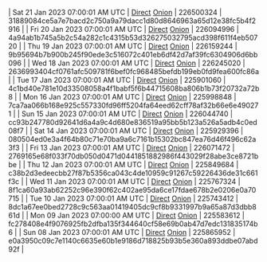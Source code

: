 | Sat 21 Jan 2023 07:00:01 AM UTC | [Direct](https://oshi.at/djNr) [Onion](http://5ety7tpkim5me6eszuwcje7bmy25pbtrjtue7zkqqgziljwqy3rrikqd.onion/djNr) | 226500324 | 31889084ce5a7e7bacd2c750a9a79dacc1d80d8646963a65d12e38fc5b4f2916 | 
| Fri 20 Jan 2023 07:00:01 AM UTC | [Direct](https://oshi.at/qgXF) [Onion](http://5ety7tpkim5me6eszuwcje7bmy25pbtrjtue7zkqqgziljwqy3rrikqd.onion/qgXF) | 226094996 | 4a94ab1b745a5b2c54a282c1c4315b53d326275032795acd398f611f4eb50720 | 
| Thu 19 Jan 2023 07:00:01 AM UTC | [Direct](https://oshi.at/rAvk) [Onion](http://5ety7tpkim5me6eszuwcje7bmy25pbtrjtue7zkqqgziljwqy3rrikqd.onion/rAvk) | 226159244 | 9b95694b7b900b245f90ede3c516072c401eb6df42d7af39fc6304906d6bb096 | 
| Wed 18 Jan 2023 07:00:01 AM UTC | [Direct](https://oshi.at/DtvF) [Onion](http://5ety7tpkim5me6eszuwcje7bmy25pbtrjtue7zkqqgziljwqy3rrikqd.onion/DtvF) | 226245020 | 2636993404cf0761afc509781f6bef0fc968485befdb199eb0fd9fea600fc86a | 
| Tue 17 Jan 2023 07:00:01 AM UTC | [Direct](https://oshi.at/hJxe) [Onion](http://5ety7tpkim5me6eszuwcje7bmy25pbtrjtue7zkqqgziljwqy3rrikqd.onion/hJxe) | 225901060 | 4c1bd40e781e10d33508058a4f1babf5f6b44715608ba806b1b73f20732a72b8 | 
| Mon 16 Jan 2023 07:00:01 AM UTC | [Direct](https://oshi.at/GkLQ) [Onion](http://5ety7tpkim5me6eszuwcje7bmy25pbtrjtue7zkqqgziljwqy3rrikqd.onion/GkLQ) | 225998848 | 7ca7aa066b168e925c557330fd96ff5204fa64eed62cff78af32b66e6e490271 | 
| Sun 15 Jan 2023 07:00:01 AM UTC | [Direct](https://oshi.at/VfYP) [Onion](http://5ety7tpkim5me6eszuwcje7bmy25pbtrjtue7zkqqgziljwqy3rrikqd.onion/VfYP) | 226044740 | cc93b247780d92641d6a4a9c4d680e836519a95bb5b123a526a5adb4c0ed08f7 | 
| Sat 14 Jan 2023 07:00:01 AM UTC | [Direct](https://oshi.at/izJq) [Onion](http://5ety7tpkim5me6eszuwcje7bmy25pbtrjtue7zkqqgziljwqy3rrikqd.onion/izJq) | 225929396 | 080504ed0e3a4f64b80c71e70ba9a6c7161b15302bc847ea76d46f496c62a3f3 | 
| Fri 13 Jan 2023 07:00:01 AM UTC | [Direct](https://oshi.at/tUuD) [Onion](http://5ety7tpkim5me6eszuwcje7bmy25pbtrjtue7zkqqgziljwqy3rrikqd.onion/tUuD) | 226071472 | 2769165e68f033f70db050d0471d0441851882986f443029f28abe3ce8721bbe | 
| Thu 12 Jan 2023 07:00:01 AM UTC | [Direct](https://oshi.at/NgqL) [Onion](http://5ety7tpkim5me6eszuwcje7bmy25pbtrjtue7zkqqgziljwqy3rrikqd.onion/NgqL) | 225849684 | c38b2d3edeecbb27f87b5356ca043c4de10959c91267c59226436de31c661f3c | 
| Wed 11 Jan 2023 07:00:01 AM UTC | [Direct](https://oshi.at/Qhxc) [Onion](http://5ety7tpkim5me6eszuwcje7bmy25pbtrjtue7zkqqgziljwqy3rrikqd.onion/Qhxc) | 225767324 | 8f1ca60a93ab62252c96e390f62c402ae95da6ce17fdae678b2e0206e0a70715 | 
| Tue 10 Jan 2023 07:00:01 AM UTC | [Direct]() [Onion]() | 225743412 | 8dc1a67ee0bed2728c9c563aa01419405dc9cf8b9331997b9a65a87d3dbb861d | 
| Mon 09 Jan 2023 07:00:00 AM UTC | [Direct](https://oshi.at/BxKE) [Onion](http://5ety7tpkim5me6eszuwcje7bmy25pbtrjtue7zkqqgziljwqy3rrikqd.onion/BxKE) | 225583612 | fc278408e4f9076925fb2dfba135f344640cf58e69b0ab47d7edc131835174b6 | 
| Sun 08 Jan 2023 07:00:01 AM UTC | [Direct](https://oshi.at/qctU) [Onion](http://5ety7tpkim5me6eszuwcje7bmy25pbtrjtue7zkqqgziljwqy3rrikqd.onion/qctU) | 225865952 | e0a3950c09c7e1140c6635e60b1e9186d718825b93b5e360a893ddbe07abd92f | 
